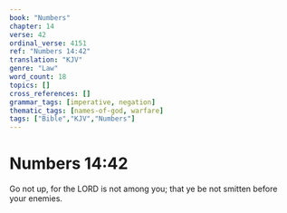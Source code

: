 ```yaml
---
book: "Numbers"
chapter: 14
verse: 42
ordinal_verse: 4151
ref: "Numbers 14:42"
translation: "KJV"
genre: "Law"
word_count: 18
topics: []
cross_references: []
grammar_tags: [imperative, negation]
thematic_tags: [names-of-god, warfare]
tags: ["Bible","KJV","Numbers"]
---
```


# Numbers 14:42

Go not up, for the LORD is not among you; that ye be not smitten before your enemies.
